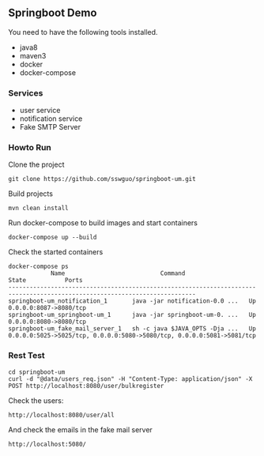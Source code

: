 ## Springboot Demo

You need to have the following tools installed.

- java8 
- maven3
- docker  
- docker-compose

### Services
- user service
- notification service
- Fake SMTP Server

### Howto Run

Clone the project 
```
git clone https://github.com/sswguo/springboot-um.git
```

Build projects

```
mvn clean install
```

Run docker-compose to build images and start containers
```
docker-compose up --build
```

Check the started containers 

```
docker-compose ps
            Name                           Command                State           Ports
---------------------------------------------------------------------------------------------------------------------------
springboot-um_notification_1       java -jar notification-0.0 ...   Up      0.0.0.0:8087->8080/tcp
springboot-um_springboot-um_1      java -jar springboot-um-0. ...   Up      0.0.0.0:8080->8080/tcp
springboot-um_fake_mail_server_1   sh -c java $JAVA_OPTS -Dja ...   Up      0.0.0.0:5025->5025/tcp, 0.0.0.0:5080->5080/tcp, 0.0.0.0:5081->5081/tcp
```

### Rest Test
```
cd springboot-um
curl -d "@data/users_req.json" -H "Content-Type: application/json" -X POST http://localhost:8080/user/bulkregister
```

Check the users:
```
http://localhost:8080/user/all
```

And check the emails in the fake mail server
```
http://localhost:5080/
```
